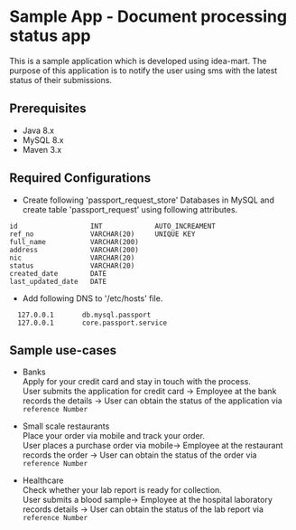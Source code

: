 # Sample App - Document processing status app
This is a sample application which is developed using idea-mart. The purpose of this application is to notify the user using sms with the latest status of their submissions.

## Prerequisites  
* Java 8.x
* MySQL 8.x
* Maven 3.x
## Required Configurations  
* Create following 'passport_request_store' Databases in MySQL and create table 'passport_request' using following attributes.
```
id                  INT             AUTO_INCREAMENT    
ref_no              VARCHAR(20)     UNIQUE KEY  
full_name           VARCHAR(200)  
address             VARCHAR(200)  
nic                 VARCHAR(20)    
status              VARCHAR(20)    
created_date        DATE  
last_updated_date   DATE
```
* Add following DNS to '/etc/hosts' file.  
```  
  127.0.0.1       db.mysql.passport
  127.0.0.1       core.passport.service
```
## Sample use-cases
* Banks  
Apply for your credit card and stay in touch with the process.  
User submits the application for credit card -> Employee at the bank records the details -> User can obtain the status of the application via ``reference Number``

* Small scale restaurants  
Place your order via mobile and track your order.  
User places a purchase order via mobile-> Employee at the restaurant records the order -> User can obtain the status of the order via ``reference Number``

* Healthcare  
Check whether your lab report is ready for collection.  
User submits a blood sample-> Employee at the hospital laboratory records details -> User can obtain the status of the lab report via ``reference Number``
